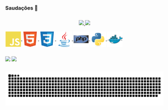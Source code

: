 ### Saudações 👋
##

<div align="center">
  <a href="https://github.com/amirbrito">
  <img height="170em" src="https://github-readme-stats.vercel.app/api?username=amirbrito&show_icons=true&theme=midnight-purple&include_all_commits=true&count_private=true"/>
  <img height="170em" src="https://github-readme-stats.vercel.app/api/top-langs/?username=amirbrito&layout=compact&langs_count=7&theme=midnight-purple"/>
</div>
<div style="display: inline_block"><br>
  <img align="center" alt="amir-js" height="50" width="50" src="https://raw.githubusercontent.com/devicons/devicon/master/icons/javascript/javascript-plain.svg">
  <img align="center" alt="amir-html" height="50" width="50" src="https://raw.githubusercontent.com/devicons/devicon/master/icons/html5/html5-original.svg">
  <img align="center" alt="amir-css" height="50" width="50" src="https://raw.githubusercontent.com/devicons/devicon/master/icons/css3/css3-original.svg">  
  <img align="center" alt="amir-java" height="50" width="50" src="https://raw.githubusercontent.com/devicons/devicon/master/icons/java/java-original.svg">  
  <img align="center" alt="amir-php" height="50" width="50" src="https://raw.githubusercontent.com/devicons/devicon/master/icons/php/php-original.svg">  
  <img align="center" alt="amir-python" height="50" width="50" src="https://raw.githubusercontent.com/devicons/devicon/master/icons/python/python-original.svg">
  <img align="center" alt="amir-docker" height="50" width="50" src="https://raw.githubusercontent.com/devicons/devicon/master/icons/docker/docker-original.svg">
</div>
  
##
  

 
<div> 
  <a href = "mailto:amir.sbrito@gmail.com"><img src="https://img.shields.io/badge/-Gmail-%23333?style=for-the-badge&logo=gmail&logoColor=white" target="_blank"></a>
  <a href="https://www.linkedin.com/in/amirbrito-dev/" target="_blank"><img src="https://img.shields.io/badge/-LinkedIn-%230077B5?style=for-the-badge&logo=linkedin& logoColor=white" target="_blank"></a>
  
##
  
  ![Snake animation](https://github.com/amirbrito/amirbrito/blob/output/github-contribution-grid-snake.svg)   
</div>
  

